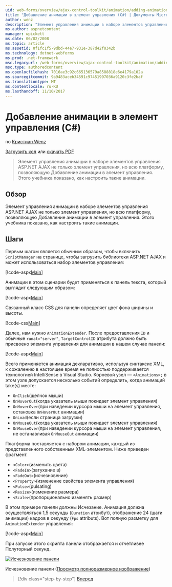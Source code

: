 ```yaml
---
uid: web-forms/overview/ajax-control-toolkit/animation/adding-animation-to-a-control-cs
title: "Добавление анимации в элемент управления (C#) | Документы Microsoft"
author: wenz
description: "Элемент управления анимации в наборе элементов управления ASP.NET AJAX не только элемент управления, но всю платформу, позволяющую Добавление анимации в элемент управления. В этом учебнике показано как..."
ms.author: aspnetcontent
manager: wpickett
ms.date: 06/02/2008
ms.topic: article
ms.assetid: 0f1fc1f5-9dbd-44e7-931e-387d42f0342b
ms.technology: dotnet-webforms
ms.prod: .net-framework
msc.legacyurl: /web-forms/overview/ajax-control-toolkit/animation/adding-animation-to-a-control-cs
msc.type: authoredcontent
ms.openlocfilehash: 7016ae3c92c665136579a8588818e6e4179a102a
ms.sourcegitcommit: 9a9483aceb34591c97451997036a9120c3fe2baf
ms.translationtype: MT
ms.contentlocale: ru-RU
ms.lasthandoff: 11/10/2017
---
```

<a name="adding-animation-to-a-control-c"></a>Добавление анимации в элемент управления (C#)
====================
по [Кристиан Wenz](https://github.com/wenz)

[Загрузить код](http://download.microsoft.com/download/f/9/a/f9a26acd-8df4-4484-8a18-199e4598f411/Animation1.cs.zip) или [скачать PDF](http://download.microsoft.com/download/6/7/1/6718d452-ff89-4d3f-a90e-c74ec2d636a3/animation1CS.pdf)

> Элемент управления анимации в наборе элементов управления ASP.NET AJAX не только элемент управления, но всю платформу, позволяющую Добавление анимации в элемент управления. Этого учебника показано, как настроить такие анимации.


## <a name="overview"></a>Обзор

Элемент управления анимации в наборе элементов управления ASP.NET AJAX не только элемент управления, но всю платформу, позволяющую Добавление анимации в элемент управления. Этого учебника показано, как настроить такие анимации.

## <a name="steps"></a>Шаги

Первым шагом является обычным образом, чтобы включить `ScriptManager` на странице, чтобы загрузить библиотеки ASP.NET AJAX и может использоваться набор элементов управления:

[!code-aspx[Main](adding-animation-to-a-control-cs/samples/sample1.aspx)]

Анимации в этом сценарии будет применяться к панель текста, который выглядит следующим образом:

[!code-aspx[Main](adding-animation-to-a-control-cs/samples/sample2.aspx)]

Связанный класс CSS для панели определяет цвет фона ширины и высоты.

[!code-css[Main](adding-animation-to-a-control-cs/samples/sample3.css)]

Далее, нам нужно `AnimationExtender`. После предоставления `ID` и обычные `runat="server"`, `TargetControlID` атрибута должно быть присвоено элемента управления для анимации в нашем случае панели:

[!code-aspx[Main](adding-animation-to-a-control-cs/samples/sample4.aspx)]

Всего применяется анимация декларативно, используя синтаксис XML, к сожалению в настоящее время не полностью поддерживается технологией IntelliSense в Visual Studio. Корневой узел — `<Animations>;` в этом узле допускается несколько событий определить, когда анимаций take(s) месте:

- `OnClick`(щелчок мыши)
- `OnHoverOut`(когда указатель мыши покидает элемент управления)
- `OnHoverOver`(при наведении курсора мыши на элемент управления, остановка `OnHoverOut` анимации)
- `OnLoad`(если страница загрузки)
- `OnMouseOut`(когда указатель мыши покидает элемент управления)
- `OnMouseOver`(при наведении курсора мыши на элемент управления, не останавливая `OnMouseOut` анимации)

Платформа поставляется с набором анимации, каждый из представленного собственным XML-элементом. Ниже приведен фрагмент.

- `<Color>`(изменить цвета)
- `<FadeIn>`(затухание в)
- `<FadeOut>`(исчезновение)
- `<Property>`(изменение свойства элемента управления)
- `<Pulse>`(pulsating)
- `<Resize>`(изменение размера)
- `<Scale>`(пропорционально изменять размер)

В этом примере панели должны Исчезание. Анимация должна осуществляться 1,5 секунды (`Duration` атрибут), отображение 24 (шаги анимации) кадров в секунду (`Fps` attributs). Вот полную разметку для `AnimationExtender` управления:

[!code-aspx[Main](adding-animation-to-a-control-cs/samples/sample5.aspx)]

При запуске этого скрипта панели отображается и отчетливее Полуторный секунд.


[![Исчезновение панели](adding-animation-to-a-control-cs/_static/image2.png)](adding-animation-to-a-control-cs/_static/image1.png)

Исчезновение панели ([Просмотр полноразмерное изображение](adding-animation-to-a-control-cs/_static/image3.png))

>[!div class="step-by-step"]
[Вперед](executing-several-animations-at-the-same-time-cs.md)
